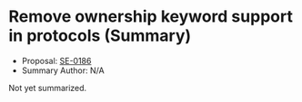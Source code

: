 # Remove ownership keyword support in protocols (Summary)

* Proposal: [SE-0186](https://github.com/apple/swift-evolution/blob/main/proposals/0186-remove-ownership-keyword-support-in-protocols.md)
* Summary Author: N/A

Not yet summarized.

